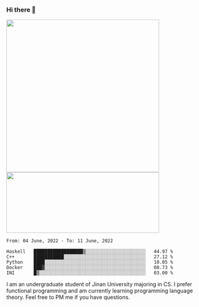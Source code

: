 ### Hi there 👋

<!--
**pe200012/pe200012** is a ✨ _special_ ✨ repository because its `README.md` (this file) appears on your GitHub profile.

Here are some ideas to get you started:

- 🔭 I’m currently working on ...
- 🌱 I’m currently learning ...
- 👯 I’m looking to collaborate on ...
- 🤔 I’m looking for help with ...
- 💬 Ask me about ...
- 📫 How to reach me: ...
- 😄 Pronouns: ...
- ⚡ Fun fact: ...
-->
<p>
    <img width="400em" src="https://github-readme-stats.vercel.app/api?username=pe200012&show_icons=true&icon_color=f44336&title_color=757de8">
    <img width="400em" height="159em" src="https://github-readme-stats.vercel.app/api/top-langs/?username=pe200012&hide=html,cmake,css&title_color=757de8&layout=compact">
</p>

<!--START_SECTION:waka-->
```text
From: 04 June, 2022 - To: 11 June, 2022

Haskell   ██████████████████▒░░░░░░░░░░░░░░░░░░░░░░   44.97 % 
C++       ███████████░░░░░░░░░░░░░░░░░░░░░░░░░░░░░░   27.12 % 
Python    ████░░░░░░░░░░░░░░░░░░░░░░░░░░░░░░░░░░░░░   10.05 % 
Docker    ███▓░░░░░░░░░░░░░░░░░░░░░░░░░░░░░░░░░░░░░   08.73 % 
INI       █▒░░░░░░░░░░░░░░░░░░░░░░░░░░░░░░░░░░░░░░░   03.00 % 
```
<!--END_SECTION:waka-->

I am an undergraduate student of Jinan University majoring in CS. I prefer functional programming and am currently learning programming language theory. Feel free to PM me if you have questions.

